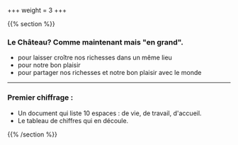 +++
weight = 3
+++

{{% section %}}


### Le Château? Comme maintenant mais "en grand".

- pour laisser croître nos richesses dans un même lieu
- pour notre bon plaisir
- pour partager nos richesses et notre bon plaisir avec le monde

---


### Premier chiffrage :

- Un document qui liste 10 espaces : de vie, de travail, d'accueil.
- Le tableau de chiffres qui en découle.

{{% /section %}}



